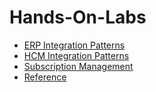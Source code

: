 # Hands-On-Labs

* [ERP Integration Patterns]
* [HCM Integration Patterns]
* [Subscription Management]
* [Reference]

[ERP Integration Patterns]: /ERP-Integration-Patterns/html/index.html
[HCM Integration Patterns]: /HCM-Integration-Patterns/html/index.html
[Subscription Management]: /Subscription-Management/html/index.html
[Reference]: /Reference/html/index.html

